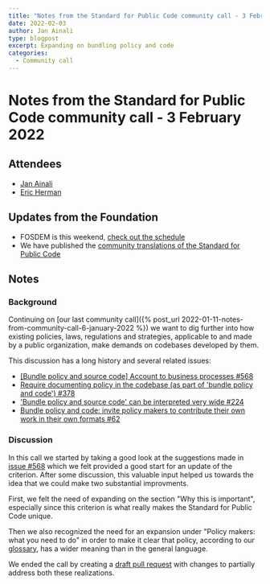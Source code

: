 ```yaml
---
title: "Notes from the Standard for Public Code community call - 3 February 2022"
date: 2022-02-03
author: Jan Ainali
type: blogpost
excerpt: Expanding on bundling policy and code
categories:
  - Community call
---
```


# Notes from the Standard for Public Code community call - 3 February 2022

## Attendees

* [Jan Ainali](https://publiccode.net/who-we-are/team/jan-ainali.html)
* [Eric Herman](https://publiccode.net/who-we-are/team/eric-herman.html)

## Updates from the Foundation

* FOSDEM is this weekend, [check out the schedule](https://fosdem.org/2022/schedule/room/dpublic_code/)
* We have published the [community translations of the Standard for Public Code](https://standard-for-public-code.github.io/community-translations-standard/)

## Notes

### Background

Continuing on [our last community call]({% post_url 2022-01-11-notes-from-community-call-6-january-2022 %}) we want to dig further into how existing policies, laws, regulations and strategies, applicable to and made by a public organization, make demands on codebases developed by them.

This discussion has a long history and several related issues:

* [[Bundle policy and source code] Account to business processes #568](https://github.com/publiccodenet/standard/issues/568)
* [Require documenting policy in the codebase (as part of 'bundle policy and code') #378](https://github.com/publiccodenet/standard/issues/378)
* ['Bundle policy and source code' can be interpreted very wide #224](https://github.com/publiccodenet/standard/issues/224)
* [Bundle policy and code: invite policy makers to contribute their own work in their own formats #62](https://github.com/publiccodenet/standard/issues/62)

### Discussion

In this call we started by taking a good look at the suggestions made in [issue #568](https://github.com/publiccodenet/standard/issues/568) which we felt provided a good start for an update of the criterion.
After some discussion, this valuable input helped us towards the idea that we could make two substantial improvments.

First, we felt the need of expanding on the section "Why this is important", especially since this criterion is what really makes the Standard for Public Code unique.

Then we also recognized the need for an expansion under "Policy makers: what you need to do" in order to make it clear that policy, according to our [glossary](https://standard.publiccode.net/glossary.html), has a wider meaning than in the general language.

We ended the call by creating a [draft pull request](https://github.com/publiccodenet/standard/pull/573) with changes to partially address both these realizations.
